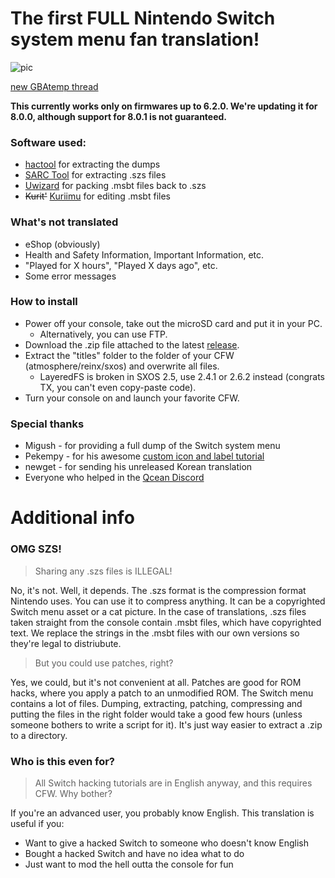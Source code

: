 # The first FULL Nintendo Switch system menu fan translation!

![pic](https://github.com/bandithedoge/switch-pl/blob/master/pic_small.png)

[new GBAtemp thread](https://gbatemp.net/threads/switch-pl-full-polish-switch-system-menu-translation.535797/)

**This currently works only on firmwares up to 6.2.0. We're updating it for 8.0.0, although support for 8.0.1 is not guaranteed.**

### Software used:

* [hactool](https://github.com/SciresM/hactool) for extracting the dumps
* [SARC Tool](https://github.com/aboood40091/SARC-Tool) for extracting .szs files
* [Uwizard](https://github.com/MrMysterio/Uwizard) for packing .msbt files back to .szs
* ~~Kurit'~~ [Kuriimu](https://github.com/IcySon55/Kuriimu) for editing .msbt files


### What's not translated

* eShop (obviously)
* Health and Safety Information, Important Information, etc.
* "Played for X hours", "Played X days ago", etc.
* Some error messages


### How to install

* Power off your console, take out the microSD card and put it in your PC.
  * Alternatively, you can use FTP.
* Download the .zip file attached to the latest [release](https://github.com/bandithedoge/switch-pl/releases).
* Extract the "titles" folder to the folder of your CFW (atmosphere/reinx/sxos) and overwrite all files.
  * LayeredFS is broken in SXOS 2.5, use 2.4.1 or 2.6.2 instead (congrats TX, you can't even copy-paste code).
* Turn your console on and launch your favorite CFW.

### Special thanks

* Migush - for providing a full dump of the Switch system menu
* Pekempy - for his awesome [custom icon and label tutorial](https://github.com/pekempy/SwitchIconMod/wiki/Custom-Labels)
* newget - for sending his unreleased Korean translation
* Everyone who helped in the [Qcean Discord](https://discord.gg/EyxSS8T)

# Additional info

### OMG SZS!

> Sharing any .szs files is ILLEGAL!

No, it's not. Well, it depends. The .szs format is the compression format Nintendo uses. You can use it to compress anything. It can be a copyrighted Switch menu asset or a cat picture. In the case of translations, .szs files taken straight from the console contain .msbt files, which have copyrighted text. We replace the strings in the .msbt files with our own versions so they're legal to distriubute.

> But you could use patches, right?

Yes, we could, but it's not convenient at all. Patches are good for ROM hacks, where you apply a patch to an unmodified ROM. The Switch menu contains a lot of files. Dumping, extracting, patching, compressing and putting the files in the right folder would take a good few hours (unless someone bothers to write a script for it). It's just way easier to extract a .zip to a directory.

### Who is this even for?

> All Switch hacking tutorials are in English anyway, and this requires CFW. Why bother?

If you're an advanced user, you probably know English. This translation is useful if you:

* Want to give a hacked Switch to someone who doesn't know English
* Bought a hacked Switch and have no idea what to do
* Just want to mod the hell outta the console for fun
